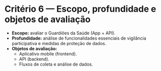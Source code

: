 # Critério 6 — Escopo, profundidade e objetos de avaliação

- **Escopo:** avaliar o Guardiões da Saúde (App + API).  
- **Profundidade:** análise de funcionalidades essenciais de vigilância participativa e medidas de proteção de dados.  
- **Objetos de avaliação:**  
  - Aplicativo mobile (frontend).  
  - API (backend).  
  - Fluxos de coleta e análise de dados.  
